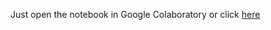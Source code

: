 Just open the notebook in Google Colaboratory or click [here](https://colab.research.google.com/github/itLovaz/spam-classifier/blob/main/spam-classifier.ipynb)
